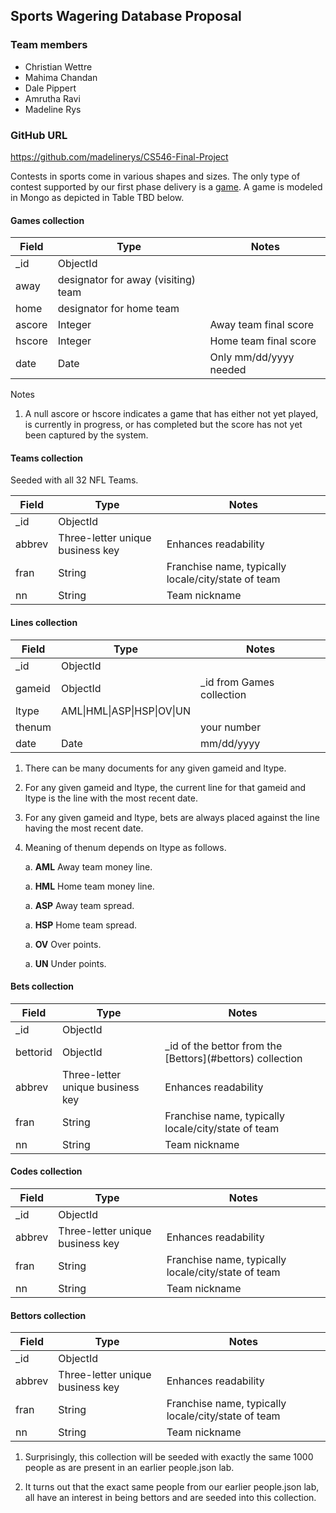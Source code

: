 ## Sports Wagering Database Proposal

### Team members

- Christian Wettre
- Mahima Chandan
- Dale Pippert
- Amrutha Ravi
- Madeline Rys

### GitHub URL

https://github.com/madelinerys/CS546-Final-Project

Contests in sports come in various shapes and sizes. The only type of contest
supported by our first phase delivery is a <a href=#game>game</a>. A game is
modeled in Mongo as depicted in Table TBD below.

#### Games collection

<table>
  <thead>
    <tr>
      <th>Field</th><th>Type</th><th>Notes</th>
    </tr>
  </thead>
  <tbody>
    <tr>
      <td>_id</td>
      <td>ObjectId</td>
      <td></td>
    </tr>
    <tr>
      <td>away</td>
      <td>designator for away (visiting) team</td>
      <td></td>
    </tr>
    <tr>
      <td>home</td>
      <td>designator for home team</td>
      <td></td>
    </tr>
    <tr>
      <td>ascore</td>
      <td>Integer</td>
      <td>Away team final score</td>
    </tr>
    <tr>
      <td>hscore</td>
      <td>Integer</td>
      <td>Home team final score</td>
    </tr>
    <tr>
      <td>date</td>
      <td>Date</td>
      <td>Only mm/dd/yyyy needed</td>
    </tr>
  </tbody>
</table>

Notes

1. A null ascore or hscore indicates a game that has either not yet played, is currently 
in progress, or has completed but the score has not yet been captured by the system.

#### Teams collection
Seeded with all 32 NFL Teams.

<table>
  <thead>
    <tr>
      <th>Field</th><th>Type</th><th>Notes</th>
    </tr>
  </thead>
  <tbody>
    <tr>
      <td>_id</td>
      <td>ObjectId</td>
      <td></td>
    </tr>
    <tr>
      <td>abbrev</td>
      <td>Three-letter unique business key</td>
      <td>Enhances readability</td>
    </tr>
    <tr>
      <td>fran</td>
      <td>String</td>
      <td>Franchise name, typically locale/city/state of team</td>
    </tr>
    <tr>
      <td>nn</td>
      <td>String</td>
      <td>Team nickname</td>
    </tr>
  </tbody>
</table>

#### Lines collection

<table>
  <thead>
    <tr>
      <th>Field</th><th>Type</th><th>Notes</th>
    </tr>
  </thead>
  <tbody>
    <tr>
      <td>_id</td>
      <td>ObjectId</td>
      <td></td>
    </tr>
    <tr>
      <td>gameid</td>
      <td>ObjectId</td>
      <td>_id from Games collection</td>
    </tr>
    <tr>
      <td>ltype</td>
      <td>AML|HML|ASP|HSP|OV|UN</td>
      <td></td>
    </tr>
    <tr>
      <td>thenum</td>
      <td></td>
      <td>your number</td>
    </tr>
    <tr>
      <td>date</td>
      <td>Date</td>
      <td>mm/dd/yyyy</td>
    </tr>
  </tbody>
</table>

1. There can be many documents for any given gameid and ltype.

1. For any given gameid and ltype, the current line for that gameid
and ltype is the line with the most recent date.

1. For any given gameid and ltype, bets are always placed against
the line having the most recent date.

1. Meaning of thenum depends on ltype as follows.

    a. **AML** Away team money line.

    a. **HML** Home team money line.

    a. **ASP** Away team spread.
    
    a. **HSP** Home team spread.
    
    a. **OV** Over points.

    a. **UN** Under points.

#### Bets collection

<table>
  <thead>
    <tr>
      <th>Field</th><th>Type</th><th>Notes</th>
    </tr>
  </thead>
  <tbody>
    <tr>
      <td>_id</td>
      <td>ObjectId</td>
      <td></td>
    </tr>
    <tr>
      <td>bettorid</td>
      <td>ObjectId</td>
      <td>_id of the bettor from the [Bettors](#bettors) collection</td>
    </tr>
    <tr>
      <td>abbrev</td>
      <td>Three-letter unique business key</td>
      <td>Enhances readability</td>
    </tr>
    <tr>
      <td>fran</td>
      <td>String</td>
      <td>Franchise name, typically locale/city/state of team</td>
    </tr>
    <tr>
      <td>nn</td>
      <td>String</td>
      <td>Team nickname</td>
    </tr>
  </tbody>
</table>

#### Codes collection

<table>
  <thead>
    <tr>
      <th>Field</th><th>Type</th><th>Notes</th>
    </tr>
  </thead>
  <tbody>
    <tr>
      <td>_id</td>
      <td>ObjectId</td>
      <td></td>
    </tr>
    <tr>
      <td>abbrev</td>
      <td>Three-letter unique business key</td>
      <td>Enhances readability</td>
    </tr>
    <tr>
      <td>fran</td>
      <td>String</td>
      <td>Franchise name, typically locale/city/state of team</td>
    </tr>
    <tr>
      <td>nn</td>
      <td>String</td>
      <td>Team nickname</td>
    </tr>
  </tbody>
</table>

<h4 id="bettors">Bettors collection</h2>

<table>
  <thead>
    <tr>
      <th>Field</th><th>Type</th><th>Notes</th>
    </tr>
  </thead>
  <tbody>
    <tr>
      <td>_id</td>
      <td>ObjectId</td>
      <td></td>
    </tr>
    <tr>
      <td>abbrev</td>
      <td>Three-letter unique business key</td>
      <td>Enhances readability</td>
    </tr>
    <tr>
      <td>fran</td>
      <td>String</td>
      <td>Franchise name, typically locale/city/state of team</td>
    </tr>
    <tr>
      <td>nn</td>
      <td>String</td>
      <td>Team nickname</td>
    </tr>
  </tbody>
</table>

1. Surprisingly, this collection will be seeded with exactly the same 1000 people
as are present in an earlier people.json lab.

1. It turns out that the exact same people from our earlier people.json lab, all
have an interest in being bettors and are seeded into this collection.
